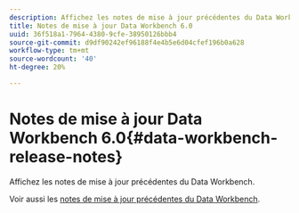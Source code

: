 ```yaml
---
description: Affichez les notes de mise à jour précédentes du Data Workbench.
title: Notes de mise à jour Data Workbench 6.0
uuid: 36f518a1-7964-4380-9cfe-38950126bbb4
source-git-commit: d9df90242ef96188f4e4b5e6d04cfef196b0a628
workflow-type: tm+mt
source-wordcount: '40'
ht-degree: 20%

---
```



# Notes de mise à jour Data Workbench 6.0{#data-workbench-release-notes}

Affichez les notes de mise à jour précédentes du Data Workbench.

Voir aussi les [notes de mise à jour précédentes du Data Workbench](https://docs.adobe.com/content/help/en/data-workbench/using/release-notes/c-release-notes-insight-600.html).
